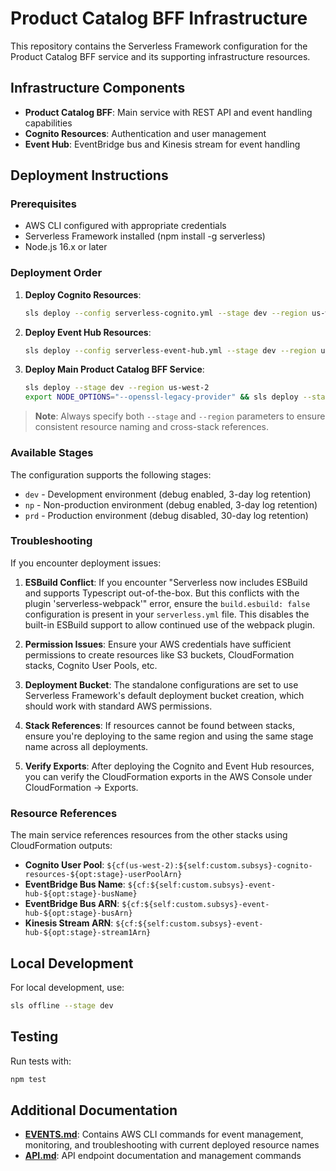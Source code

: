 # Product Catalog BFF Infrastructure

This repository contains the Serverless Framework configuration for the Product Catalog BFF service and its supporting infrastructure resources.

## Infrastructure Components

- **Product Catalog BFF**: Main service with REST API and event handling capabilities
- **Cognito Resources**: Authentication and user management
- **Event Hub**: EventBridge bus and Kinesis stream for event handling

## Deployment Instructions

### Prerequisites

- AWS CLI configured with appropriate credentials
- Serverless Framework installed (npm install -g serverless)
- Node.js 16.x or later

### Deployment Order

1. **Deploy Cognito Resources**:
   ```bash
   sls deploy --config serverless-cognito.yml --stage dev --region us-west-2
   ```

2. **Deploy Event Hub Resources**:
   ```bash
   sls deploy --config serverless-event-hub.yml --stage dev --region us-west-2
   ```

3. **Deploy Main Product Catalog BFF Service**:
   ```bash
   sls deploy --stage dev --region us-west-2
   export NODE_OPTIONS="--openssl-legacy-provider" && sls deploy --stage dev --region us-west-2
   ```
   
> **Note**: Always specify both `--stage` and `--region` parameters to ensure consistent resource naming and cross-stack references.

### Available Stages

The configuration supports the following stages:
- `dev` - Development environment (debug enabled, 3-day log retention)
- `np` - Non-production environment (debug enabled, 3-day log retention)  
- `prd` - Production environment (debug disabled, 30-day log retention)

### Troubleshooting

If you encounter deployment issues:

1. **ESBuild Conflict**: If you encounter "Serverless now includes ESBuild and supports Typescript out-of-the-box. But this conflicts with the plugin 'serverless-webpack'" error, ensure the `build.esbuild: false` configuration is present in your `serverless.yml` file. This disables the built-in ESBuild support to allow continued use of the webpack plugin.

2. **Permission Issues**: Ensure your AWS credentials have sufficient permissions to create resources like S3 buckets, CloudFormation stacks, Cognito User Pools, etc.

3. **Deployment Bucket**: The standalone configurations are set to use Serverless Framework's default deployment bucket creation, which should work with standard AWS permissions.

4. **Stack References**: If resources cannot be found between stacks, ensure you're deploying to the same region and using the same stage name across all deployments.

5. **Verify Exports**: After deploying the Cognito and Event Hub resources, you can verify the CloudFormation exports in the AWS Console under CloudFormation → Exports.

### Resource References

The main service references resources from the other stacks using CloudFormation outputs:

- **Cognito User Pool**: `${cf(us-west-2):${self:custom.subsys}-cognito-resources-${opt:stage}-userPoolArn}`
- **EventBridge Bus Name**: `${cf:${self:custom.subsys}-event-hub-${opt:stage}-busName}`
- **EventBridge Bus ARN**: `${cf:${self:custom.subsys}-event-hub-${opt:stage}-busArn}`
- **Kinesis Stream ARN**: `${cf:${self:custom.subsys}-event-hub-${opt:stage}-stream1Arn}`

## Local Development

For local development, use:

```bash
sls offline --stage dev
```

## Testing

Run tests with:

```bash
npm test
```

## Additional Documentation

- **[EVENTS.md](./EVENTS.md)**: Contains AWS CLI commands for event management, monitoring, and troubleshooting with current deployed resource names
- **[API.md](./API.md)**: API endpoint documentation and management commands
